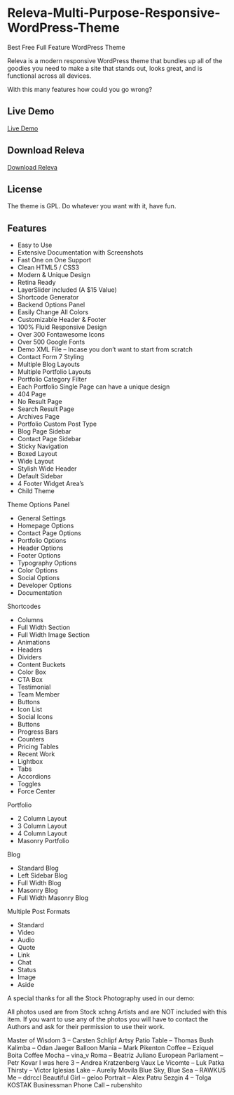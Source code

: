 Releva-Multi-Purpose-Responsive-WordPress-Theme
===============================================

Best Free Full Feature WordPress Theme

Releva is a modern responsive WordPress theme that bundles up all of the goodies you need to make a site that stands out, looks great, and is functional across all devices.

With this many features how could you go wrong?

<h2>Live Demo</h2>

<a target="_blank" href="http://www.theme-seed.com/themes/releva/">Live Demo</a>

<h2>Download Releva</h2>

<a target="_blank" href="http://www.theme-seed.com/themes/product/releva-multi-purpose-responsive-wordpress-theme/">Download Releva</a>

<h2>License</h2>

The theme is GPL. Do whatever you want with it, have fun.

<h2>Features</h2>

- Easy to Use
- Extensive Documentation with Screenshots
- Fast One on One Support
- Clean HTML5 / CSS3
- Modern & Unique Design
- Retina Ready
- LayerSlider included (A $15 Value)
- Shortcode Generator
- Backend Options Panel
- Easily Change All Colors
- Customizable Header & Footer
- 100% Fluid Responsive Design
- Over 300 Fontawesome Icons
- Over 500 Google Fonts
- Demo XML File – Incase you don’t want to start from scratch
- Contact Form 7 Styling
- Multiple Blog Layouts
- Multiple Portfolio Layouts
- Portfolio Category Filter
- Each Portfolio Single Page can have a unique design
- 404 Page
- No Result Page
- Search Result Page
- Archives Page
- Portfolio Custom Post Type
- Blog Page Sidebar
- Contact Page Sidebar
- Sticky Navigation
- Boxed Layout
- Wide Layout
- Stylish Wide Header
- Default Sidebar
- 4 Footer Widget Area’s
- Child Theme

Theme Options Panel
- General Settings
- Homepage Options
- Contact Page Options
- Portfolio Options
- Header Options
- Footer Options
- Typography Options
- Color Options
- Social Options
- Developer Options
- Documentation

Shortcodes
- Columns
- Full Width Section
- Full Width Image Section
- Animations
- Headers
- Dividers
- Content Buckets
- Color Box
- CTA Box
- Testimonial
- Team Member
- Buttons
- Icon List
- Social Icons
- Buttons
- Progress Bars
- Counters
- Pricing Tables
- Recent Work
- Lightbox
- Tabs
- Accordions
- Toggles
- Force Center

Portfolio
- 2 Column Layout
- 3 Column Layout
- 4 Column Layout
- Masonry Portfolio

Blog
- Standard Blog
- Left Sidebar Blog
- Full Width Blog
- Masonry Blog
- Full Width Masonry Blog

Multiple Post Formats
- Standard
- Video
- Audio
- Quote
- Link
- Chat
- Status
- Image
- Aside

A special thanks for all the Stock Photography used in our demo:

All photos used are from Stock xchng Artists and are NOT included with this item. If you want to use any of the photos you will have to contact the Authors and ask for their permission to use their work.

Master of Wisdom 3 – Carsten Schlipf
Artsy Patio Table – Thomas Bush
Kalimba – Odan Jaeger
Balloon Mania – Mark Pikenton
Coffee – Eziquel Boita
Coffee Mocha – vina_v
Roma – Beatriz Juliano
European Parliament – Petr Kovar
I was here 3 – Andrea Kratzenberg
Vaux Le Vicomte – Luk Patka
Thirsty – Victor Iglesias
Lake – Aureliy Movila
Blue Sky, Blue Sea – RAWKU5
Me – ddrccl
Beautiful Girl – geloo
Portrait – Alex Patru
Sezgin 4 – Tolga KOSTAK
Businessman Phone Call – rubenshito
